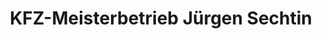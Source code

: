 ---
title: "KFZ-Meisterbetrieb Jürgen Sechtin"
url: /hagen/kfz-meisterbetrieb-juergen-sechtin/
shop: Autowerkstatt
---